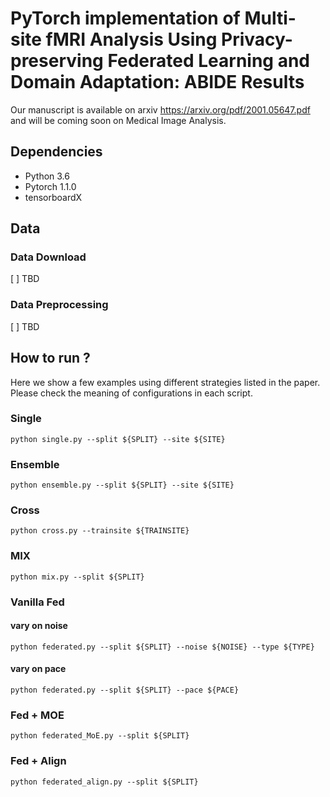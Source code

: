# PyTorch implementation of Multi-site fMRI Analysis Using Privacy-preserving Federated Learning and Domain Adaptation: ABIDE Results
Our manuscript is available on arxiv https://arxiv.org/pdf/2001.05647.pdf and will be coming soon on Medical Image Analysis.

## Dependencies
- Python 3.6
- Pytorch 1.1.0
- tensorboardX

## Data
### Data Download
[ ] TBD
### Data Preprocessing
[ ] TBD

## How to run ?
Here we show a few examples using different strategies listed in the paper. Please check the meaning of configurations in each script.
### Single 
```
python single.py --split ${SPLIT} --site ${SITE}
```
### Ensemble
```
python ensemble.py --split ${SPLIT} --site ${SITE}
```
### Cross
```
python cross.py --trainsite ${TRAINSITE}
```
### MIX
```
python mix.py --split ${SPLIT}
```
### Vanilla Fed
#### vary on noise
```
python federated.py --split ${SPLIT} --noise ${NOISE} --type ${TYPE}
```
#### vary on pace
```
python federated.py --split ${SPLIT} --pace ${PACE}
```
### Fed + MOE
```
python federated_MoE.py --split ${SPLIT}
```
### Fed + Align
```
python federated_align.py --split ${SPLIT}
```




